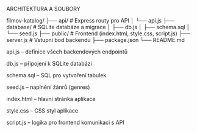 ARCHITEKTURA A SOUBORY

filmov-katalog/
├── api/                # Express routy pro API
│   └── api.js
├── database/           # SQLite databáze a migrace
│   ├── db.js
│   ├── schema.sql
│   └── seed.js
├── public/             # Frontend (index.html, style.css, script.js)
├── server.js           # Vstupní bod backendu
├── package.json
└── README.md

api.js – definice všech backendových endpointů

db.js – připojení k SQLite databázi

schema.sql – SQL pro vytvoření tabulek

seed.js – naplnění žánrů (genres)

index.html – hlavní stránka aplikace

style.css – CSS styl aplikace

script.js – logika pro frontend komunikaci s API